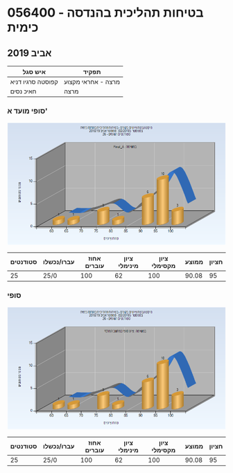 # 056400 - בטיחות תהליכית בהנדסה כימית

## אביב 2019

| איש סגל | תפקיד |
| ---- | ---- |
| קפוסטה סרגיו דניא | מרצה - אחראי מקצוע |
| חאיכ נסים | מרצה |

### סופי מועד א'

![201802 Final_A](201802/Final_A.png)

| סטודנטים | עברו/נכשלו | אחוז עוברים | ציון מינימלי | ציון מקסימלי | ממוצע | חציון |
| ---- | ---- | ---- | ---- | ---- | ---- | ---- |
| 25 | 25/0 | 100 | 62 | 100 | 90.08 | 95 |

### סופי

![201802 Finals](201802/Finals.png)

| סטודנטים | עברו/נכשלו | אחוז עוברים | ציון מינימלי | ציון מקסימלי | ממוצע | חציון |
| ---- | ---- | ---- | ---- | ---- | ---- | ---- |
| 25 | 25/0 | 100 | 62 | 100 | 90.08 | 95 |

